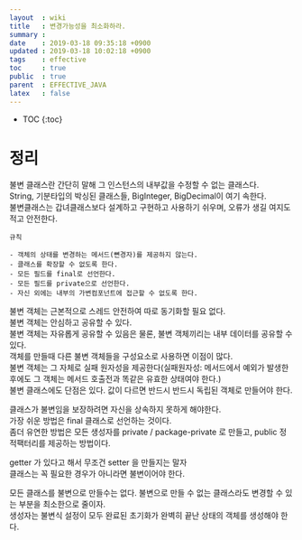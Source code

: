 ```yaml
---
layout  : wiki
title   : 변경가능성을 최소화하라.
summary : 
date    : 2019-03-18 09:35:18 +0900
updated : 2019-03-18 10:02:18 +0900
tags    : effective
toc     : true
public  : true
parent  : EFFECTIVE_JAVA
latex   : false
---
```

* TOC
{:toc}

# 정리
불변 클래스란 간단히 말해 그 인스턴스의 내부값을 수정할 수 없는 클래스다.  
String, 기분타입의 박싱된 클래스들, BigInteger, BigDecimal이 여기 속한다.  
불변클래스는 갑녀클래스보다 설계하고 구현하고 사용하기 쉬우며, 오류가 생길 여지도 적고 안전한다.  

```
규칙

- 객체의 상태를 변경하는 메서드(뼌경자)를 제공하지 않는다.
- 클래스를 확장할 수 없도록 한다.
- 모든 필드를 final로 선언한다.
- 모든 필드를 private으로 선언한다.
- 자신 외에는 내부의 가변컴포넌트에 접근할 수 없도록 한다.

```

불변 객체는 근본적으로 스레드 안전하여 따로 동기화할 필요 없다.  
불변 객체는 안심하고 공유할 수 있다.  
불변 객체는 자유롭게 공유할 수 있음은 물론, 불변 객체끼리는 내부 데이터를 공유할 수 있다.  
객체를 만들때 다른 불변 객체들을 구성요소로 사용하면 이점이 많다.  
불변 객체는 그 자체로 실패 원자성을 제공한다(실패원자성: 메서드에서 예외가 발생한 후에도 그 객체는 메서드 호출전과 똑같은 유효한 상태여야 한다.)  
불변 클래스에도 단점은 있다. 값이 다르면 반드시 반드시 독립된 객체로 만들어야 한다.  

클래스가 불변임을 보장하려면 자신을 상속하지 못하게 해야한다.  
가장 쉬운 방법은 final 클래스로 선언하는 것이다.  
좀더 유연한 방법은 모든 생성자를 private / package-private 로 만들고, public 정적팩터리를 제공하는 방법이다.  

getter 가 있다고 해서 무조건 setter 을 만들지는 말자  
클래스는 꼭 필요한 경우가 아니라면 불변이어야 한다. 

모든 클래스를 불변으로 만들수는 없다. 불변으로 만들 수 없는 클래스라도 변경할 수 있는 부분을 최소한으로 줄이자.  
생성자는 불변식 설정이 모두 완료된 초기화가 완벽히 끝난 상태의 객체를 생성해야 한다. 


